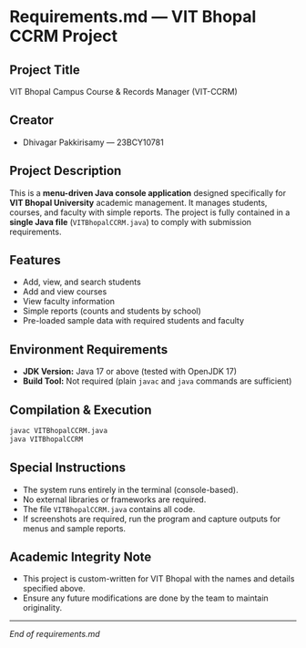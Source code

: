 # Requirements.md — VIT Bhopal CCRM Project

## Project Title

VIT Bhopal Campus Course & Records Manager (VIT-CCRM)

## Creator

* Dhivagar Pakkirisamy — 23BCY10781

## Project Description

This is a **menu-driven Java console application** designed specifically for **VIT Bhopal University** academic management. It manages students, courses, and faculty with simple reports. The project is fully contained in a **single Java file** (`VITBhopalCCRM.java`) to comply with submission requirements.

## Features

* Add, view, and search students
* Add and view courses
* View faculty information
* Simple reports (counts and students by school)
* Pre-loaded sample data with required students and faculty

## Environment Requirements

* **JDK Version:** Java 17 or above (tested with OpenJDK 17)
* **Build Tool:** Not required (plain `javac` and `java` commands are sufficient)

## Compilation & Execution

```bash
javac VITBhopalCCRM.java
java VITBhopalCCRM
```

## Special Instructions

* The system runs entirely in the terminal (console-based).
* No external libraries or frameworks are required.
* The file `VITBhopalCCRM.java` contains all code.
* If screenshots are required, run the program and capture outputs for menus and sample reports.

## Academic Integrity Note

* This project is custom-written for VIT Bhopal with the names and details specified above.
* Ensure any future modifications are done by the team to maintain originality.

---

*End of requirements.md*
